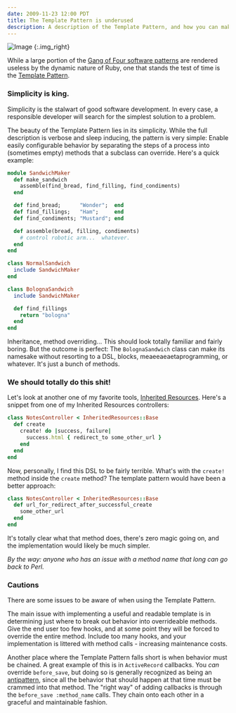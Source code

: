 ```yaml
---
date: 2009-11-23 12:00 PDT
title: The Template Pattern is underused
description: A description of the Template Pattern, and how you can make use of it to write better Ruby code.
---
```


![Image](muji-jigsaw-cookie-cutter/original.jpg)
{:.img_right}

While a large portion of the [Gang of Four software patterns](http://en.wikipedia.org/wiki/Design_Patterns_(book)) are rendered useless by the dynamic nature of Ruby, one that stands the test of time is the [Template Pattern](http://en.wikipedia.org/wiki/Template_method_pattern).

### Simplicity is king.

Simplicity is the stalwart of good software development.  In every case, a responsible developer will search for the simplest solution to a problem.

The beauty of the Template Pattern lies in its simplicity.  While the full description is verbose and sleep inducing, the pattern is very simple: Enable easily configurable behavior by separating the steps of a process into (sometimes empty) methods that a subclass can override.  Here's a quick example:

~~~ ruby
module SandwichMaker
  def make_sandwich
    assemble(find_bread, find_filling, find_condiments)
  end

  def find_bread;      "Wonder";  end
  def find_fillings;   "Ham";     end
  def find_condiments; "Mustard"; end

  def assemble(bread, filling, condiments)
    # control robotic arm...  whatever.
  end
end

class NormalSandwich
  include SandwichMaker
end

class BolognaSandwich
  include SandwichMaker

  def find_fillings
    return "bologna"
  end
end
~~~

Inheritance, method overriding...  This should look totally familiar and fairly boring.  But the outcome is perfect:  The `BolognaSandwich` class can make its namesake without resorting to a DSL, blocks, meaeeaeaetaprogramming, or whatever.  It's just a bunch of methods.

### We should totally do this shit!

Let's look at another one of my favorite tools, [Inherited Resources](http://github.com/josevalim/inherited_resources).  Here's a snippet from one of my Inherited Resources controllers:

~~~ ruby
class NotesController < InheritedResources::Base
  def create
    create! do |success, failure|
      success.html { redirect_to some_other_url }
    end
  end
end
~~~

Now, personally, I find this DSL to be fairly terrible.  What's with the `create!` method inside the `create` method?  The template pattern would have been a better approach:

~~~ ruby
class NotesController < InheritedResources::Base
  def url_for_redirect_after_successful_create
    some_other_url
  end
end
~~~

It's totally clear what that method does, there's zero magic going on, and the implementation would likely be much simpler.

*By the way: anyone who has an issue with a method name that long can go back to Perl.*

### Cautions

There are some issues to be aware of when using the Template Pattern.  

The main issue with implementing a useful and readable template is in determining just where to break out behavior into overrideable methods.  Give the end user too few hooks, and at some point they will be forced to override the entire method.  Include too many hooks, and your implementation is littered with method calls - increasing maintenance costs.

Another place where the Template Pattern falls short is when behavior must be chained.  A great example of this is in `ActiveRecord` callbacks.  You *can* override `before_save`, but doing so is generally recognized as being an [antipattern](http://my.safaribooksonline.com/9780321620293), since all the behavior that should happen at that time must be crammed into that method.  The "right way" of adding callbacks is through the `before_save :method_name` calls.  They chain onto each other in a graceful and maintainable fashion.
